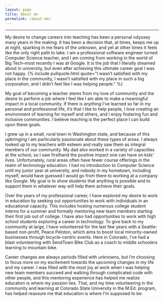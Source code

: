 ```yaml
---
layout: page
title: About me
permalink: /about-me/
---
```


--------------

My desire to change careers into teaching has been a personal odyssey many years in the making. It has been a decision that, at times, keeps me up at night, sparking in me fears of the unknown, and yet at other times it feels like the only right path to take. I am a professional software engineer turned Computer Science teacher, and I am coming from working in the world of Big Tech–most recently I was at Google. It is the job that I literally dreamed about in university, but even after achieving this ultimate career goal I was not happy. {% include pullquote.html quote="I wasn’t satisfied with my place in the community, I wasn’t satisfied with my place in such a big corporation, and I didn’t feel like I was helping people." %}

<!-- {% include pullquote.html quote="It is typically placed in a larger or distinctive typeface and on the same page." %} -->

My goal of becoming a teacher stems from my love of community and the desire to perform a job where I feel like I am able to make a meaningful impact in a local community.  If there is anything I’ve learned so far in my personal and professional life, it’s that I like to help people, I love creating an environment of learning for myself and others, and I enjoy fostering fun and inclusive communities. I believe teaching is the perfect place I can build upon these goals.

I grew up in a small, rural town in Washington state, and because of this upbringing I am particularly passionate about these types of areas. I always looked up to my teachers with esteem and really saw them as integral members of our community. My dad also worked in a variety of capacities at the school, so I saw firsthand the positive impact one can have on kids’ lives. Unfortunately, rural areas often have fewer course offerings in the realm of technology education. I had no introduction to Computer Science until my junior year at university, and nobody in my hometown, including myself, would have guessed I would go from there to working at a company like Google. My goal is to show students that anything is possible and to support them in whatever way will help them achieve their goals.

Over the years of my professional career, I have explored my desire to work in education by seeking out opportunities to work with individuals in an educational capacity. This includes hosting numerous college student interns for a summer and formally mentoring new team members starting their first job out of college. I have also had opportunities to work with high school students exploring a career in technology. To give back to my community at large, I have volunteered for the last few years with a Seattle-based non-profit, Peace Peloton, which aims to boost local minority-owned businesses through bicycle-centric events. Here in Colorado, I’ve had a blast volunteering with SendTown Bike Club as a coach to middle schoolers learning to mountain bike.

Career changes are always periods filled with unknowns, but I’m choosing to focus more on my excitement towards the upcoming changes in my life and my career. I was filled with the most joy at work when I was helping new team members succeed and walking through complicated code with other people, and this mentoring experience has helped me realize education is where my passion lies. That, and my time volunteering in the community and learning at Colorado State University in the M.Ed. program, has helped reassure me that education is where I’m supposed to be.


